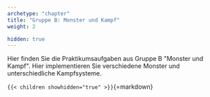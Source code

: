 ```yaml
---
archetype: "chapter"
title: "Gruppe B: Monster und Kampf"
weight: 2

hidden: true
---
```



Hier finden Sie die Praktikumsaufgaben aus Gruppe B "Monster und Kampf". Hier implementieren Sie
verschiedene Monster und unterschiedliche Kampfsysteme.


`{{< children showhidden="true" >}}`{=markdown}
